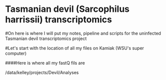 # Tasmanian devil (Sarcophilus harrissii) transcriptomics

#On here is where I will put my notes, pipeline and scripts for the uninfected Tasmanian devil transcriptomics project

#Let's start with the location of all my files on Kamiak (WSU's super computer)

####Here is where all my fastQ fils are

/data/kelley/projects/Devil/Analyses

